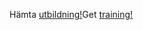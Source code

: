 <span data-ttu-id="7657c-101">Hämta [utbildning!](/learn/browse/?products=dynamics-business-central)</span><span class="sxs-lookup"><span data-stu-id="7657c-101">Get [training!](/learn/browse/?products=dynamics-business-central)</span></span>
